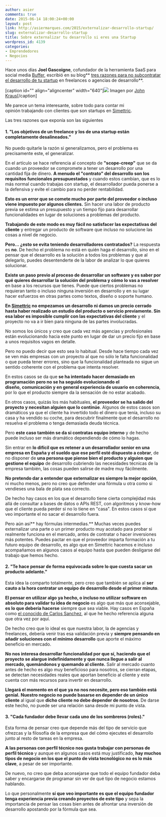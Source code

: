 ```yaml
---
author: asier
comments: true
date: 2015-06-14 18:00:24+00:00
layout: post
link: http://asiermarques.com/2015/externalizar-desarrollo-startup/
slug: externalizar-desarrollo-startup
title: Sobre externalizar tu desarrollo si eres una Startup
wordpress_id: 4139
categories:
- Emprendedores
- Negocios
---
```


Hace unos días **Joel Gascoigne**, cofundador de la herramienta SaaS para social media [Buffer](http://buffer.com), escribió en su blog** [tres razones para no subcontratar el desarrollo de tu startup](http://joel.is/3-reasons-you-shouldnt-outsource-your-startup-and-what-to-do-instead/) en freelances o agencias de desarrollo**.

[caption id="" align="aligncenter" width="640"]![](https://farm9.staticflickr.com/8633/16224676073_1a302545f7_z_d.jpg) Imagen por [John Kraus](https://www.flickr.com/photos/johny/16224676073/)[/caption]

Me parece un tema interesante, sobre todo para contar mi opinión trabajando con clientes que son startups en [Simettric](http://simettric.com).

Las tres razones que exponía son las siguientes


#### 1. "Los objetivos de un freelance y los de una startup están completamente desalineados."


No puedo quitarle la razón si generalizamos, pero el problema es precisamente este, el generalizar.

En el artículo se hace referencia al concepto de **"scope-creep"** que se da cuando un proveedor se compromete a tener un desarrollo por una cantidad fija de dinero. **A menudo el "contrato" del desarrollo son los requisitos funcionales presupuestados** y cuando estos cambian, que es lo más normal cuando trabajas con startup, el desarrollador pueda ponerse a la defensiva y evite el cambio para no perder rentabilidad.

**Esto es un error que se comete mucho por parte del proveedor o incluso viene impuesto por algunos clientes.** Sin hacer una labor de producto previa se estima un presupuesto y un tiempo fijo para desarrollar funcionalidades en lugar de soluciones a problemas del producto.

**Trabajando de este modo es muy fácil no satisfacer las expectativas del cliente** y entregar un producto de software que incluso no solucione las cosas a nivel de negocio.

**Pero... ¿esto se evita teniendo desarrolladores contratados?** La respuesta es **no**. De hecho el problema no está en quién haga el desarrollo, sino en el pensar que el desarrollo es la solución a todos los problemas y que al delegarlo, puedes desentenderte de la labor de analizar lo que quieres solucionar.

**Existe un paso previo al proceso de desarrollar un software y es saber por qué quieres desarrollar la solución del problema y cómo lo vas a resolver** en base a los recursos que tienes. Puede que ciertos problemas no requieran tanto o incluso ninguna inversión en desarrollo y en su lugar hacer esfuerzos en otras partes como textos, diseño o soporte humano.

**En [Simettric](http://simettric.com) no empezamos un desarrollo ni damos un precio cerrado hasta haber realizado un estudio del producto o servicio previamente. Sin esa labor es imposible cumplir con las expectativas del cliente** y el proyecto no va a ir bien para ninguna de las partes involucradas.

No somos los únicos y creo que cada vez más agencias y profesionales están evolucionando hacia este punto en lugar de dar un precio fijo en base a unos requisitos vagos en detalle.

Pero no puedo decir que esto sea lo habitual. Desde hace tiempo cada vez se ven más empresas con un proyecto al que no sólo le falta funcionalidad o que pueda tener errores, sino que la funcionalidad planteada no sigue un sentido coherente con el problema que intenta resolver.

En estos casos se da que **se ha intentado hacer demasiado en programación** **pero no se ha seguido evolucionando el diseño, comunicación y en general experiencia de usuario en coherencia**, por lo que el producto siempre da la sensación de no estar acabado.

En otros casos, quizás los más habituales, **el proveedor se ha salido del proyecto y necesitan alguien que lo continúe**. Algunos de estos casos son dramáticos ya que el cliente ha invertido todo el dinero que tenía, incluso su casa y ha vendido su coche, para descubrir finalmente que el desarrollo no resuelva el problema o tenga demasiada deuda técnica.

Pero **este caso también se da si contratas equipo interno** y de hecho puede incluso ser más dramático dependiendo de cómo lo hagas.

Sin entrar en **lo difícil que es retener a un desarrollador senior en una empresa en España y el sueldo que ese perfil esté dispuesto a cobrar**, de no disponer de **una persona que piense bien el producto y alguien que gestione el equipo** de desarrollo cubriendo las necesidades técnicas de la empresa también, las cosas pueden salirse de madre muy fácilmente.

**No pretendo dar a entender que externalizar es siempre la mejor opción**, ni mucho menos, pero no creo que defender una fórmula u otra como si vendieses una bala de plata sea correcto.

De hecho hay casos en los que el desarrollo tiene cierta complejidad más allá de consultar a bases de datos o APIs REST, con algoritmos y know-how que el cliente pueda perder si no lo tiene en "casa". En estos casos sí que veo importante el no sacar el desarrollo fuera.

Pero aún así** hay fórmulas intermedias.** Muchas veces puedes externalizar una parte o un primer producto muy acotado para probar si realmente funciona en el mercado, antes de contratar o hacer inversiones más potentes. Puedes pactar en que el proveedor imparta formación a tu futuro equipo de desarrollo, es algo que en Simettric hacemos e incluso acompañamos en algunos casos al equipo hasta que pueden desligarse del trabajo que hemos hecho.


#### 2. "Te hace pensar de forma equivocada sobre lo que cuesta sacar un producto adelante."


Esta idea la comparto totalmente, pero creo que también se aplica al **ser cauto a la hora contratar un equipo de desarrollo desde el primer minuto**.

**El pensar en utilizar algo ya hecho, o incluso no utilizar software en absoluto para validar tu idea de negocio** es algo que más que aconsejable, **es lo que debería hacerse** siempre que sea viable. Hay casos en España como [el conocido de Carlos Sanchez](http://www.txarly.com/post/100678426714/como-lance-un-proyecto-rentable-sin-escribir-ni), al que he hecho referencia alguna que otra vez por aquí.

De hecho creo que lo ideal es que nuestra labor, la de agencias y freelances, debería venir tras esa validación previa y **siempre pensando en añadir soluciones con el mínimo desarrollo** que aporte el máximo beneficio en mercado.

**No nos interesa desarrollar funcionalidad por que sí, haciendo que el proyecto se alargue indefinidamente y que nunca llegue a salir al mercado, quemándonos y quemando al cliente.** Salir al mercado cuanto antes de hecho es algo muy beneficioso para nosotros, se cierran etapas, se detectan necesidades reales que aportan beneficio al cliente y este cuenta con más recursos para invertir en desarrollo.

**Llegará el momento en el que ya no nos necesite, pero eso también está genial.** **Nuestro negocio no puede basarse en depender de un único cliente** al igual que **dicho cliente no debe depender de nosotros**. De darse este hecho, no puede ser una relación sana desde mi punto de vista.


#### 3. "Cada fundador debe llevar cada uno de los sombreros (roles)."


Esta forma de pensar creo que depende más del tipo de servicio que ofrezcas y la filosofía de la empresa que del cómo ejecutes el desarrollo junto al resto de tareas en la empresa.

**A las personas con perfil técnico nos gusta trabajar con personas de perfil técnico** y aunque en algunos casos está muy justificado, **hay muchos tipos de negocio en los que el punto de vista tecnológico no es lo más clave**, a pesar de ser importante.

De nuevo, no creo que deba aconsejarse que todo el equipo fundador deba saber y encargarse de programar sin ver de qué tipo de negocio estamos hablando.

Lo que personalmente **sí que veo importante es que el equipo fundador tenga experiencia previa creando proyectos de este tipo** y sepa la importancia de pensar las cosas bien antes de afrontar una inversión de desarrollo apostando por la fórmula que sea.

